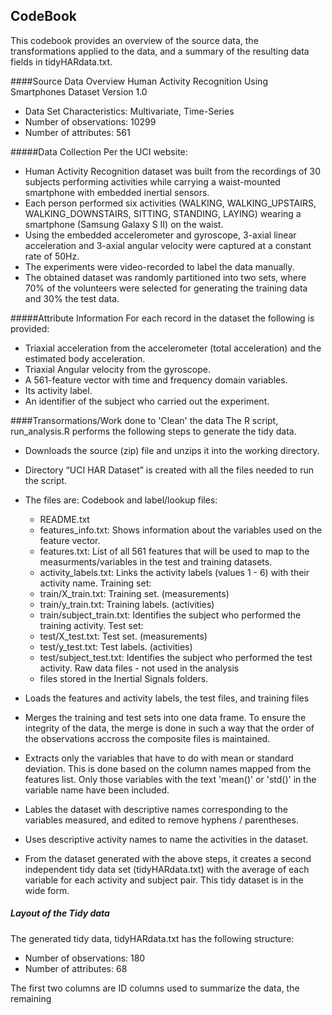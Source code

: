 ## CodeBook
This codebook provides an overview of the source data, the transformations applied to the data,
and a summary of the resulting data fields in tidyHARdata.txt.

####Source Data Overview
Human Activity Recognition Using Smartphones Dataset
Version 1.0

* Data Set Characteristics: Multivariate, Time-Series
* Number of observations: 10299
* Number of attributes: 561

#####Data Collection
Per the UCI website:
* Human Activity Recognition dataset was built from the recordings of 30 subjects performing activities while carrying a waist-mounted smartphone with embedded inertial sensors.
* Each person performed six activities (WALKING, WALKING_UPSTAIRS, WALKING_DOWNSTAIRS, SITTING, STANDING, LAYING) wearing a smartphone (Samsung Galaxy S II) on the waist.
* Using the embedded accelerometer and gyroscope, 3-axial linear acceleration and 3-axial angular velocity were captured at a constant rate of 50Hz.
* The experiments were video-recorded to label the data manually.
* The obtained dataset was randomly partitioned into two sets, where 70% of the volunteers were selected for generating the training data and 30% the test data.

#####Attribute Information
For each record in the dataset the following is provided: 
- Triaxial acceleration from the accelerometer (total acceleration) and the estimated body acceleration. 
- Triaxial Angular velocity from the gyroscope. 
- A 561-feature vector with time and frequency domain variables. 
- Its activity label. 
- An identifier of the subject who carried out the experiment.

####Transormations/Work done to 'Clean' the data
The R script, run_analysis.R performs the following steps to generate the tidy data.
* Downloads the source (zip) file and unzips it into the working directory.
* Directory “UCI HAR Dataset” is created with all the files needed to run the script.
* The files are:
  Codebook and label/lookup files:
  * README.txt
  * features_info.txt: Shows information about the variables used on the feature vector.
  * features.txt: List of all 561 features that will be used to map to the measurments/variables in the test and training datasets. 
  * activity_labels.txt: Links the activity labels (values 1 - 6) with their activity name.
  Training set:
  * train/X_train.txt: Training set. (measurements) 
  * train/y_train.txt: Training labels. (activities)
  * train/subject_train.txt: Identifies the subject who performed the training activity.
  Test set:
  * test/X_test.txt: Test set. (measurements)
  * test/y_test.txt: Test labels. (activities)
  * test/subject_test.txt: Identifies the subject who performed the test activity.
  Raw data files - not used in the analysis
  * files stored in the Inertial Signals folders.
  
* Loads the features and activity labels, the test files, and training files
* Merges the training and test sets into one data frame.  To ensure the integrity of the data, the merge is done in such a way that the order of the observations accross the composite files is maintained.
* Extracts only the variables that have to do with mean or standard deviation.  This is done based on the column names mapped from the features list.  Only those variables with the text 'mean()' or 'std()' in the variable name have been included.
* Lables the dataset with descriptive names corresponding to the variables measured, and edited to remove hyphens / parentheses.
* Uses descriptive activity names to name the activities in the dataset.
* From the dataset generated with the above steps, it creates a second independent tidy data set (tidyHARdata.txt) with the average of each variable for each activity and subject pair.  This tidy dataset is in the wide form.

##### Layout of the Tidy data 
The generated tidy data, tidyHARdata.txt has the following structure:

* Number of observations: 180
* Number of attributes: 68 

The first two columns are ID columns used to summarize the data, the remaining 

